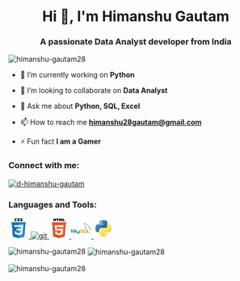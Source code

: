 <h1 align="center">Hi 👋, I'm Himanshu Gautam</h1>
<h3 align="center">A passionate Data Analyst developer from India</h3>

<p align="left"> <img src="https://komarev.com/ghpvc/?username=himanshu-gautam28&label=Profile%20views&color=0e75b6&style=flat" alt="himanshu-gautam28" /> </p>

- 🔭 I’m currently working on **Python**

- 👯 I’m looking to collaborate on **Data Analyst**

- 💬 Ask me about **Python, SQL, Excel**

- 📫 How to reach me **himanshu28gautam@gmail.com**

- ⚡ Fun fact **I am a Gamer**

<h3 align="left">Connect with me:</h3>
<p align="left">
<a href="https://linkedin.com/in/d-himanshu-gautam" target="blank"><img align="center" src="https://raw.githubusercontent.com/rahuldkjain/github-profile-readme-generator/master/src/images/icons/Social/linked-in-alt.svg" alt="d-himanshu-gautam" height="30" width="40" /></a>
</p>

<h3 align="left">Languages and Tools:</h3>
<p align="left"> <a href="https://www.w3schools.com/css/" target="_blank" rel="noreferrer"> <img src="https://raw.githubusercontent.com/devicons/devicon/master/icons/css3/css3-original-wordmark.svg" alt="css3" width="40" height="40"/> </a> <a href="https://git-scm.com/" target="_blank" rel="noreferrer"> <img src="https://www.vectorlogo.zone/logos/git-scm/git-scm-icon.svg" alt="git" width="40" height="40"/> </a> <a href="https://www.w3.org/html/" target="_blank" rel="noreferrer"> <img src="https://raw.githubusercontent.com/devicons/devicon/master/icons/html5/html5-original-wordmark.svg" alt="html5" width="40" height="40"/> </a> <a href="https://www.mysql.com/" target="_blank" rel="noreferrer"> <img src="https://raw.githubusercontent.com/devicons/devicon/master/icons/mysql/mysql-original-wordmark.svg" alt="mysql" width="40" height="40"/> </a> <a href="https://www.python.org" target="_blank" rel="noreferrer"> <img src="https://raw.githubusercontent.com/devicons/devicon/master/icons/python/python-original.svg" alt="python" width="40" height="40"/> </a> </p>

<p><img align="left" src="https://github-readme-stats.vercel.app/api/top-langs?username=himanshu-gautam28&show_icons=true&locale=en&layout=compact" alt="himanshu-gautam28" /></p>

<p>&nbsp;<img align="center" src="https://github-readme-stats.vercel.app/api?username=himanshu-gautam28&show_icons=true&locale=en" alt="himanshu-gautam28" /></p>

<p><img align="center" src="https://github-readme-streak-stats.herokuapp.com/?user=himanshu-gautam28&" alt="himanshu-gautam28" /></p>

